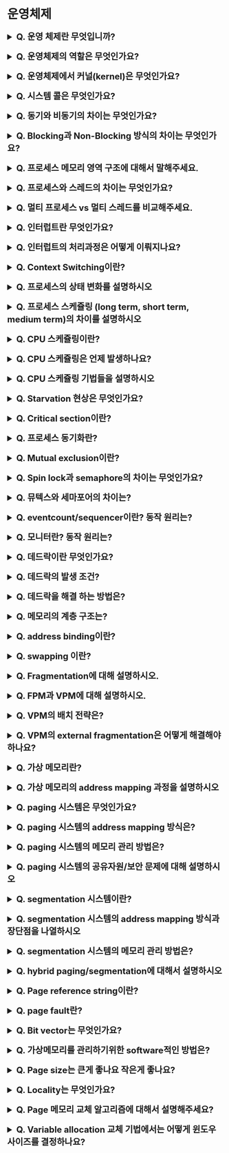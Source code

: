 # 운영체제

<details>
    <summary style="font-size : 20px;"><strong> Q. 운영 체제란 무엇입니까?</strong></summary></br>
    
운영체제란 하드웨어와 응용 프로그램 사이에서 인터페이스 역할을 하고 시스템의 자원과 동작을 관리하는 시스템 소프트웨어입니다.
</details></br>

<details>
    <summary style="font-size : 20px;"><strong> Q. 운영체제의 역할은 무엇인가요?</strong></summary></br>
    
운영체제의 역할은 프로세스, 저장장치, 네트워킹, 사용자 계정, 디바이스 드라이버를 관리합니다.
</details></br>

<details>
    <summary style="font-size : 20px;"><strong> Q. 운영체제에서 커널(kernel)은 무엇인가요?</strong></summary></br>
    
커널(kernel)은 컴퓨터의 운영 체제의 핵심이 되는 컴퓨터 프로그램의 하나로, 시스템의 모든 것을 통제합니다. 커널은 메모리 관리, 프로세스 관리, 장치 드라이버 관리, 시스템 호출 및 보안을 담당합니다. 메모리 관리는 메모리가 어디에서 무엇을 저장하는 데 얼마나 사용되는지를 추적합니다. 프로세스 관리는 어느 프로세스가 CPU를 언제 얼마나 오랫동안 사용할지를 결정합니다. 장치 드라이버 관리는  하드웨어와 프로세스 사이에서 중재자/인터프리터의 역할을 수행합니다. 시스템 호출 및 보안은 프로세스의 서비스 요청을 수신합니다.   
</details></br>


<details>
    <summary style="font-size : 20px;"><strong> Q. 시스템 콜은 무엇인가요?</strong></summary></br>
    
운영체제는 커널 모드와 사용자 모드로 나뉘는데, 시스템 콜은 사용자 모드에서 커널 모드를 사용할 수 있게 해줍니다. 다시 말해서 시스템 콜은 응용프로그램에서 커널의 기능을 사용할 수 있게 해줍니다. 시스템 콜의 유형에는 프로세스 제어, 파일 제어, 디바이스 제어, 정보 관리, 통신등이 있습니다. 프로그래밍 언어에서 시스템 콜을 호출하면 커널 모드로 전환되고, 커널에서 작업이 완료되면 다시 사용자 모드로 전환됩니다.
</details></br>

<details>
    <summary style="font-size : 20px;"><strong>  Q. 동기와 비동기의 차이는 무엇인가요?</strong></summary></br>
    
동기(sync)방식은 호출하는 함수의 작업이 종료될 때까지 기다린 뒤 다음 로직을 실행하는 방식입니다. 여러 요청을 동시에 처리할 순 없지만 설계가 직관적이고 간단합니다.   
비동기(async)방식은 호출하는 함수의 작업 완료 여부와 상관없이 다음 로직이 실행됩니다. 여러 요청을 동시에 처리할 수 있지만 설계가 비교적 복잡합니다.
</details></br>

<details>
    <summary style="font-size : 20px;"><strong>  Q. Blocking과 Non-Blocking 방식의 차이는 무엇인가요?</strong></summary></br>
    
blocking은 호출된 함수가 자신의 작업이 모두 끝낼 때까지 제어권을 가지고 있어 호출한 함수가 대기하도록 만듭니다. 
non-blocking은 호출된 함수가 바로 return하며 호출한 함수에게 제어권을 줍니다.
</details></br>

<details>
    <summary style="font-size : 20px;"><strong>   Q. 프로세스 메모리 영역 구조에 대해서 말해주세요.</strong></summary></br>
    
프로세스의 메모리 영역은 코드, 데이터, 힙, 스택 영역으로 나뉩니다. 코드 영역은 프로그램을 실행하는데 필요한 코드가 담긴 영역이고 데이터 영역은 전역 변수, 정적 변수가 저장되는 영역입니다. 힙 영역은 사용자가 동적으로 메모리를 할당하고 해제할 수 있는 영역으로 런타임시 크기가 결정됩니다. 힙 영역의 메모리는 낮은 주소에서 높은 주소 방향으로 할당됩니다. 스택 영역은 매개 변수, 지역 변수, 리턴 값등이 담기는 영역으로 컴파일시 크기가 결정됩니다. 스택 영역의 메모리는 높은 주소에서 낮은 주소로 할당됩니다. 각 프로세스는 독립된 메모리 영역을 가집니다.
</details></br>

<details>
    <summary style="font-size : 20px;"><strong>   Q. 프로세스와 스레드의 차이는 무엇인가요?</strong></summary></br>
    
프로세스는 실행중인 프로그램으로 운영체제로부터 자원을 할당받아 독립된 메모리영역을 가집니다. 스레드는 프로세스 내부에서 실행되는 작업의 단위로서 프로세스의 메모리중 스택 영역을 제외한 나머지를 공유합니다.
</details></br>

<details>
    <summary style="font-size : 20px;"><strong>   Q. 멀티 프로세스 vs 멀티 스레드를 비교해주세요.</strong></summary></br>
    
멀티 프로세스는 작업을 여러 프로세스로 분리한 것으로 각 프로세스는 독립된 메모리 영역을 가지고 있습니다. 멀티 스레드는 프로세스 내부에서 작업을 여러 개의 스레드로 처리하는 것으로 스택 영역을 제외하고 자원을 공유합니다. 스레드간 Context switching 발생시 stack영역만 변경하면 되기 때문에 상대적으로 오버헤드가 적지만, 프로세스간 Context switching 발생시 캐시, 메모리 매핑 초기화 작업들이 모두 이뤄져 상대적으로 오버헤드가 큽니다. 멀티스레드는 자원을 공유하는 특성으로 인해 동기화 문제가 발생할 수 있고 다른 스레드에게 영향을 줄 수 있습니다. 반면, 멀티프로세스는 독립적인 메모리 영역을 갖기 때문에 하나의 프로세스가 비정상적으로 종료되도 다른 프로세스가 영향을 받지 않습니다. 
</details></br>

<details>
    <summary style="font-size : 20px;"><strong> Q. 인터럽트란 무엇인가요?</strong></summary></br>
    

</details></br>

<details>
    <summary style="font-size : 20px;"><strong> Q. 인터럽트의 처리과정은 어떻게 이뤄지나요? </strong></summary></br>
    

</details></br>

<details>
    <summary style="font-size : 20px;"><strong> Q. Context Switching이란?</strong></summary></br>
    
어떤 프로세스가 CPU에서 작업중일 때 다른 프로세스가 CPU를 사용하기 위해 작업중인 내용을 PCB에 저장하고 새로운 프로세스를 CPU로 적재하는 것을 말합니다. 적재된 프로세스는 프로그램 카운터에서 이어서 작업할 주소를 복구하여 작업을 진행합니다.
</details></br>

<details>
    <summary style="font-size : 20px;"><strong> Q. 프로세스의 상태 변화를 설명하시오</strong></summary></br>
    
커널에 작업이 등록되면 pcb가 할당되고 프로세스는 new상태로 만들어 집니다. New 상태의 프로세스는 메모리에 적재되면서 ready상태로 전이됩니다. Ready 상태의 프로세스는 cpu 스케쥴링으로 cpu를 할당받게 되면 running 상태로 전이됩니다. Running상태에서 인터럽트가 발생하면 다시 ready상태가 되고, I/O 요청이나 기타 이벤트 발생하면 wating상태로 전이됩니다. IO/기타 이벤트 작업이 종료되면 waiting상태에서 ready 상태로 전이됩니다. 프로세스의 작업이 완료되면 자원을 반납하고 terminated상태로 전이됩니다. 스케쥴링에 따라 ready, waiting 상태의 프로세스는 swap device로 swap out될 수 있습니다. 이런 경우 suspended ready, suspended waiting상태로 전이됩니다. 
</details></br>

<details>
    <summary style="font-size : 20px;"><strong> Q. 프로세스 스케쥴링 (long term, short term, medium term)의 차이를 설명하시오</strong></summary></br>
    
Long term 스케쥴링은 메모리와 디스크 사이에 스케쥴링을 담당합니다. 한정된 메모리에 많은 프로세스가 한번에 올라오는 경우 프로세스는 임시로 디스크에 저장됩니다. Long term 스케쥴링은 디스크에 있는 프로세스를 메모리에 적재하는 역할을 합니다. 프로세스를 new -> ready상태로 전이시킵니다.

Medium term 스케쥴링은 메모리에 올라간 프로세스 수를 조절하기위해 메모리 상의 프로세스를 통째로 swap device로 쫒아내는 swap out을 합니다. 프로세스에게 메모리를 deallocate하며 프로세스의 상태를 suspended로 전이시킵니다. swap out되는 프로세스는 ready, waiting상태이며 ready상태보단 waiting상태가 당장 cpu를 할당받을 가능성이 낮기 때문에 우선적으로 swap out됩니다. 

Short term 스케쥴링은 cpu 스케쥴링이라고도 불리며 ready상태의 프로세스에게 cpu를 할당하는 작업을 합니다. 
</details></br>

<details>
    <summary style="font-size : 20px;"><strong>Q. CPU 스케쥴링이란?</strong></summary></br>
    
Ready queue에 들어있는 프로세스중 어떤 프로세스에게 cpu를 할당할지 결정하는 작업을 말합니다. CPU 스케쥴링 방식에는 선점, 비선점 방식 있습니다. 비선점 방식은 cpu burst가 끝날 때 까지 context switching이 발생하지 않고 대기하는 것을 말하고, 선점 방식은 cpu burst가 끝나지 않더라도 context switching이 발생하는 방식을 말합니다. cpu 스케쥴링의 대상이되어 cpu를 할당 받게되면 프로세스 상태가 ready -> running 상태로 전이됩니다.
</details></br>

<details>
    <summary style="font-size : 20px;"><strong>Q. CPU 스케쥴링은 언제 발생하나요?</strong></summary></br>
    
인터럽트 발생으로 running -> ready상태로 전이될 때,
I/O작업 및 다른 이벤트 발생으로 running -> waiting 상태로 전이될 때, 
I/O작업 및 다른 이벤트 작업 완료로 waiting -> ready 상태로 전이될 때,
프로세스가 종료 될 때 발생합니다.
</details></br>

<details>
    <summary style="font-size : 20px;"><strong>Q. CPU 스케쥴링 기법들을 설명하시오</strong></summary></br>
    
FCFS(first come first served) : 먼저온 순서대로 처리하는 방식으로 구현이 간단합니다. 비선점형으로서 CPU burst가 완료될 때까지 CPU를 반환하지 않습니다. 소요시간이 긴 프로세스가 먼저 도착하면 짧은 프로세스는 대기시간이 길어지는 convoy effect가 발생합니다.   

Round Robin : 일정 time slice를 기준으로 ready queue의 담긴 프로세스를 돌아가며 실행하는 선점 방식입니다. time slice가 경과하면 ready queue의 끝에 추가되고 다음 프로세스가 CPU를 할당받습니다. time slice가 길수록 FCFS방식과 유사하고 짧을수록 모든 프로세스가 동시에 작업하는 것처럼 보이지만 context switching에 대한 오버헤드가 커집니다.    

Priority Scheduling : 우선순위가 가장 높은 프로세스에게 CPU를 할당하는 방식입니다. 선점형과 비선점형 둘 다 가능하며 비선점형은 더 높은 우선순위의 프로세스가 오면 ready queue의 head에 추가됩니다. 우선 순위가 낮은 프로세스는 차례가 오지 않는 starvation 문제가 발생할 수 있는데 aging기법으로 시간이 지남에 따라 우선순위를 높여주는 방식을 적용할 수 있습니다.  

SJF(shortest job first) : CPU burst time이 짧은 프로세스에게 CPU를 할당합니다. 비선점형으로 더 짧은 CPU burst time을 갖는 프로세스가 오면 ready queue의 head에 추가됩니다. 시스템의 프로세스를 최소화하여 스케쥴링의 부하가 감소하고 메모리를 절약해 시스템 효율을 높이지만 CPU burst time이 길면 순서가 오지 않는 starvation문제가 존재하고 CPU burst time을 예측해야한다는 어려움이 있습니다.

SRT(shortest remaining time) : 잔여 실행시간이 짧은 프로세스에게 CPU를 할당합니다. 선점형으로 잔여 실행시간이 더 짧은 프로세스가 오면 CPU를 반납합니다. 주어진 집합에대해 최소 평균 대기시간을 제공하지만 여전히 starvation문제와 잔여 실행 시간을 예측해야한다는 문제점이 있습니다.

HRRN(highest respone ratio next) : SJF의 단점인 긴 작업과 짧은 작업의 불평등을 보완한 방식으로 대기 시간이 길어질수록 우선 순위가 높아집니다. starvation을 방지할 수 있지만 cpu burst time을 예측해야하는 문제가 있습니다.

MLQ(multi level queue): ready queue를 여러개로 분리하고 큐 사이에도 우선순위를 부여하는 방식입니다. 각 queue는 우선순위를 가지며 프로세스는 최초에 배정된 queue를 벗어나지 못합니다. 선점형 스케쥴링 방식으로 여러개의 queue를 관리해야하는 overhead와 우선 순위에 따른 starvation 문제가 존재합니다.

MFQ(multi level feedback queue) :  ready queue를 여러개로 분리하고 큐 사이에도 우선순위를 부여하는 방식으로 프로세스는 최초에 배정된 queue를 벗어날 수 있습니다. IO bounded process는 높은 우선순위를 가지고 cpu bounded process는 낮은 우선순위를 가집니다. 우선 순위가 높은 큐일수록 짧은 time slice를 주고 time slice내에 작업이 끝나면 한단계 낮은 큐로 내려 보냅니다. 반대로 어떤 큐에서 일정시간내에 작업이 실행되지 못하면 한단계 높은 큐로 프로세스를 이동시킵니다. 이를 통해 starvation문제를 해결할 수 있습니다. 
</details></br>

<details>
    <summary style="font-size : 20px;"><strong>Q. Starvation 현상은 무엇인가요?</strong></summary></br>
    
낮은 우선순위로 프로세스가 자원을 할당받지 못하는 현상 
</details></br>

<details>
    <summary style="font-size : 20px;"><strong> Q. Critical section이란?</strong></summary></br>
    
어떤 공유자원에 대해 동시에 접근하는 작업이 실행되는 영역. Critical section 문제를 해결하기 위해서는 어떤 프로세스가 critical section에서 작업중이라면 다른 프로세스는 접근하지 못하도록 하는 mutual exclusion, critical section에서 작업중인 프로세스가 없다면 대기중인 프로세스는 critical section에 진입하도록 하는 progress, 대기하는 프로세스에 대하여 무한정 대기하는게 아닌 제한된 대기하는 bounded wait조건을 만족해야 합니다.
</details></br>


<details>
    <summary style="font-size : 20px;"><strong>  Q. 프로세스 동기화란?</strong></summary></br>
    
공유 자원에 대하여 동시에 사용하지 못하도록 실행을 제어하는 기법
</details></br>

<details>
    <summary style="font-size : 20px;"><strong>  Q. Mutual exclusion이란?</strong></summary></br>
    
특정 공유 자원을 한 순간에 하나의 프로세스만 사용할 수 있을 때, 어떤 프로세스가 공유 자원에 접근하는 동안 다른 프로세스가 해당 자원에 접근할 수 없게 하는 것
</details></br>


<details>
    <summary style="font-size : 20px;"><strong>  Q. Spin lock과 semaphore의 차이는 무엇인가요?</strong></summary></br>
    
spin lock은 하나의 프로세스가 critical section에 진입할 때 lock을 소유합니다. lock이 없다면 busy waiting 방식으로 loop를 돌면서 lock 반환될 때까지 대기합니다. lock을 소유한 프로세스는 critical section을 빠져나오면서 lock을 반환합니다.  

semaphore는 spin lock과 유사하게 lock을 소유하고 반납하지만 ready queue를 사용해 진입 대기중인 프로세스를 관리한다는 차이점이 있습니다. 이로인해 busy waiting이 발생하지않고 lock을 반납할 때 ready queue에 대기중인 프로세스를 깨우는 방식으로 이뤄집니다. 
</details></br>


<details>
    <summary style="font-size : 20px;"><strong>  Q. 뮤텍스와 세마포어의 차이는?</strong></summary></br>
    
뮤텍스는 세마포어의 일종입니다. binary semaphore를 뮤텍스라고 지칭합니다. 즉 0과 1의 상태를 가지므로 오직 1개의 프로세스만이 critical section에 접근할 수 있습니다. 반면, 세마포어는 binary semaphore뿐만 아니라 여러 상태를 가지는 counting semaphore도 존재합니다. 카운팅 세마포어는 가용한 자원의 개수로 초기화되며 자원을 사용하면 세마포어가 감소, 반납하면 세마포어가 증가합니다. 세마포어의 변수만큼 프로세스가 접근할 수 있습니다. 이렇기에 뮤텍스는 lock을 소유한 프로세스가 lock을 반납해야하지만 세마포어의 경우 다른 프로세스가 lock을 반납할수도 있습니다.   
</details></br>

<details>
    <summary style="font-size : 20px;"><strong>   Q. eventcount/sequencer이란? 동작 원리는?</strong></summary></br>

세마포어는 ready queue에 어떤 프로세스를 깨울지 비결정적입니다. 즉, 기아 상태가 발생할 수 있다는 것인데, 이벤트 카운트와 시퀸서는 이 문제를 해결하기위해 사용될 수 있습니다. eventcount는 정수형 변수로 특정 사건의 발생 횟수를 기록합니다. 시퀸서는 정수형 변수로 생성시 0으로 초기화되고 오직 값이 증가하는 연산만을 가집니다. 프로세스가 critical section에 접근하면 sequencer가 증가합니다. 만약, eventcount보다 squencer가 작거나 같다면 critical section으로 진입합니다. 반대의 경우는 ready queue로 이동합니다. 프로세스의 작업이 끝나면 eventcount를 증가시키고 다음 차례의 프로세스를 깨웁니다.   
</details></br>

<details>
    <summary style="font-size : 20px;"><strong>Q. 모니터란? 동작 원리는?</strong></summary></br>

모니터는 high level 메카니즘으로 language level에서 컨트롤 합니다. monitor는 공유 데이터와 critical section의 집합으로서 사용이 쉽기 때문에 deadlock등 error발생 가능성이 낮습니다. 다만, 지원하는 언어에서만 사용이 가능하고 OS가 컴파일러를 이해하고 있어야 critical section접근을 위한 코드를 생성합니다. 구조적인 특징은 entry queue와  signaler queue, condition queue가 존재합니다. 모니터에는 하나의 프로세스만이 진입이 가능합니다. 먼저 도착한 프로세스가 모니터로 들어가 공유 자원을 가지고 나오면 다른 프로세스가 모니터로 들어갑니다. 공유 자원이 없기 때문에 condition queue이동해서 대기하고 있습니다. 작업을 끝낸 프로세스는 모니터로 다시 들어와 공유 자원을 반납하고 signaler queue로 이동합니다. 그리고 condition queue에서 대기중인 프로세스를 깨우면 그 프로세스는 모니터에 들어가 공유 자원을 가지고 나갑니다. signaler queue에 있던 프로세스는 다시 모니터로 들어가 잔여 작업이 있다면 실행하는 방식으로 이뤄집니다.   
 
</details></br>

<details>
    <summary style="font-size : 20px;"><strong>Q. 데드락이란 무엇인가요? </strong></summary></br>

데드락이란 발생 가능성이 없는 이벤트를 기다리는 상태를 말합니다.
</details></br>

<details>
    <summary style="font-size : 20px;"><strong>Q. 데드락의 발생 조건? </strong></summary></br>

데드락은 4가지의 조건이 모두 충족되어야 발생합니다.  
첫번째, exclusive한 자원에 대해 여러 프로세스가 동시에 사용하려는 경우 (mutual exclusion)  
두번째, 비선점의 특성을 지닌 자원 (no preemption)  
세번째, 자원을 소유하고 있으면서 다른 자원을 요청 (hold and wait)   
네번째, 프로세스간 자원을 요청하는 형태가 원을 이룸  (circular wait)
</details></br>

<details>
    <summary style="font-size : 20px;"><strong>  Q. 데드락을 해결 하는 방법은?  </strong></summary></br>

데드락의 해결 방법에는 예방, 회피, 탐지 3가지가 있습니다.    
**Prevention**  
deadlock prevention은 데드락이 성립하는 4가지 요건중 하나를 제거하므로서 데드락을 예방합니다.
첫 번째로 모든 자원 공유를 허용할 수 있습니다. 하지만 동시에 자원을 사용하므로서 동기화 문제가 발생합니다. 
두 번째는 모든 자원에 대해 선점을 허용할 수 있습니다. 프로세스가 할당 받을 수 없는 자원을 요청한 경우 기존에 가지고 있던 자원을 반납하고 작업을 취소해야합니다.
세 번째는 필요한 자원을 한번에 모두 할당하는 방법입니다. 이 방식은 독점으로 인해 필요하지 않는 순간에도 자원을 소유해 자원 낭비가 발생합니다.
네 번째는 circular wait조건을 제거하는 것입니다. 자원들에게 순서를 부여하여 프로세스는 순서의 증가 방향으로만 자원 요청을 가능하게 합니다. 이렇게 하면 순서에 맞지않는 자원을 할당받을 수 없어 데드락이 발생하지 않습니다. 하지만 자원이 있음에도 순서로 인해 작업이 진행되지 않는 상황이 발생할 수 있습니다.

prevention은 자원의 효율성을 떨어트리고 비용이 많이드는 방법입니다. 또한, 다른 문제를 야기할 수 있습니다.   

**Avoidance**  
deadlock avoidance는 시스템의 상태를 계속 감시하면서 deadlock 상태가 될 가능성이 있는 자원 할당을 보류합니다. 시스템을 항상 safe state로 유지하면서 데드락을 회피합니다.
safe state는 모든 프로세스가 정상적으로 종료할 수 있는 상태를 말하며 safe sequence가 존재합니다. safe sequence를 통해 deadlock상태가 되지않음을 보장할 수 있습니다.
unsafe state는 deadlock이 발생할 가능성이 존재하는 상태입니다. 반드시 데드락이 발생한다는 의미는 아닙니다. deadlock avoidance는 몇 가지의 가정을 갖습니다. 프로세스 수, 자원의 종류와 수가 고정되어있어야합니다. 또, 프로세스가 요구하는 자원 및 최대 수량을 알고 있어야합니다. 프로세스는 자원을 사용후에 반드시 반납해야합니다. 이 모든 것을 안다는 것은 다소 현실적이지 않은 가정입니다.

deadlock avoidance방법 중에 대표적으로 은행원 알고리즘이라고 불리는 다익스트라 알고리즘이 있습니다. 전체 필요한 자원, 현재 가진 자원, 추가적으로 필요한 자원 수를 통해 자원을 줬다고 가정합니다. 순차적으로 시나리오를 구성해 작업이 모두 완료될 수 있는 상태가 존재하면 safe state라고 할 수 있습니다. safe state가 존재하면 자원을 빌려주고 아니라면 자원 요청을 거절합니다.  

deadlock avoidance는 항상 시스템을 감시해야하는 오버헤드가 있습니다. 또 unsafe state라고해서 반드시 데드락이 발생하지는 않는데, safe state상태여야만 자원을 빌려주기 때문에 자원의 활용도가 떨어집니다. 그리고 deadlock avoidance를 하기위한 초기 가정이 현실적이지 않은 문제가 있습니다.   
 
**Detection**  
deadlock detection은 deadlock 방지를 위한 사전작업을 하지 않습니다. 따라서 deadlock이 발생할 수 있습니다. 주기적으로 deadlock을 확인하면서 데드락이 감지된 경우 recovery가 필요합니다. avoidance와 detection의 차이점은 avoidance는 미래에 발생할 최악의 경우를 고려해서 deadlock이 발생하지 않게 해준다면 detection은 현재상태만을 고려하여 deadlock 발생시 recovery합니다.

deadlock 검출에는 RAG(resoure allocation graph)를 사용합니다. 이 그래프는 프로세스와 자원의 요청이 노드와 edge로 구성되어있습니다. 자원의 요청이 가능한 경우 edge를 제거해나가면서 주어진 모든 edge를 제거할 수 있는지 확인합니다. edge가 모두 제거되면 모든 프로세스는 자원을 할당 받을 수 있는 상태며 edge가 남아있다면 하나 이상의 프로세스가 deadlock 상태라 판단할 수 있습니다. 이 방식을 graph reduction이라고 하는데 검사에 따른 비용이 발생하며 node의 수가 증가함에 따라 더 복잡해집니다.

Deadlock Recovery는 deadlock을 검출한 뒤 해결하는 과정입니다. 데드락에 빠진 프로세스중 하나를 종료하거나 자원을 소유한 프로세스를 종료해서 데드락을 해소할 수 있습니다. 그렇다면 어떤 프로세스를 종료시킬지가 정해져야하는데 우선순위, 총 수행시간, 남은 수행시간등 cost를 고려하여 결정할 수 있습니다.
</details></br>

<details>
    <summary style="font-size : 20px;"><strong>  Q. 메모리의 계층 구조는?  </strong></summary></br>

레지스터, 캐시, 메모리, 하드 디스크 순서입니다. 보조 기억 장치와 주 기억 장치 사이의 데이터 전송 단위(1-4KB)는 block이라고 부르고, 주 기억 장치와 레지스터 사이의 데이터 전송 단위(16-64bits)는 word라고 부릅니다
</details></br>

<details>
    <summary style="font-size : 20px;"><strong> Q. address binding이란?  </strong></summary></br>

address binding이란 프로그램의 논리 주소를 실제 메모리의 물리 주소로 매핑하는 작업을 말합니다. address binding은 compile time, load time, run time에 실행될 수 있습니다.  
compile time binding은 프로세스가 메모리에 적재될 위치를 컴파일러가 알 수 있는 경우 컴파일 시점에서 메모리 주소를 매핑합니다.
load time binding은 메모리의 적재 위치를 컴파일 타임에 모르면, 일단 상대 주소를 생성하고 적재 시점에 시작 주소를 반영합니다.   
run time binding은 프로세스가 실행 될 때 주소를 정해줍니다. 즉, 수행이 시작된 이후에도 실행 중에 프로세스의 메모리 상의 위치를 옮길 수 있습니다. MMU(memory management unit)이라는 하드웨어의 도움을 받아 주소를 매핑합니다.  

load time binding과 run time binding의 차이는 load time binding은 메모리의 적재 시점에 메모리의 주소가 모두 매핑되야합니다. 그렇기에 오버헤드가 크고 run time binding은 프로세스가 실행중에 mapping을 진행하는 방식으로 작동됩니다.     
</details></br>

<details>
    <summary style="font-size : 20px;"><strong> Q. swapping 이란?  </strong></summary></br>

메모리에서 swap-device로 프로세스를 쫒아내는 것을 swap-out이라고 하며 swap-device에 있는 프로세스를 메모리로 불러들이는 것을 swap-in이라고 합니다. 이 과정을 swapping이라고 합니다.
</details></br>

<details>
    <summary style="font-size : 20px;"><strong> Q. Fragmentation에 대해 설명하시오.  </strong></summary></br>

fragmentation는 internal fragmentation와 external fragmentation로 나뉩니다. internal fragmentation은 메모리 내부의 partition의 크기가 process의 크기보다 크기 때문에 메모리의 낭비가 생기는 상황입니다. external fragmentation와 남은 메모리의 크기가 process의 크기보다 크지만 남은 메모리가 연속된 공간으로 존재하지 않기 때문에 프로세스가 메모리를 할당 받을 수 없는 상황을 말합니다.  
</details></br>

<details>
    <summary style="font-size : 20px;"><strong>  Q. FPM과 VPM에 대해 설명하시오.</strong></summary></br>

FPM(Fixed-Partition multiprogramming)은 고정크기의 파티션으로 메모리를 분할하여 각 공간에 각 프로세스를 할당하는 방식입니다. 메모리의 관리가 편하지만 내부 단편화, 외부 단편화가 발생하여 시스템 자원이 낭비될 수 있습니다.  
VPM(Variable Partition multiprogramming)은 초기에 하나가 전체 영역이며 프로세스를 처리하는 과정에서 메모리 공간을 동적으로 분할하는 방식을 말합니다. 프로세스의 크기만큼 메모리를 분할하기 때문에 외부 단편화는 발생할 수 있으나 내부 단편화는 발생하지 않습니다. 
</details></br>

<details>
    <summary style="font-size : 20px;"><strong>  Q. VPM의 배치 전략은? </strong></summary></br>
    
VPM에 할당된 프로세스가 메모리를 반납하면 메모리 공간 내부에 비어진 파티션이 존재합니다. 다음 프로세스는 어떤 파티션으로 배치되어야할지 결정해야합니다. 

first-fit(최초 적합) 방식은 프로세스가 들어갈 수 있는 충분한 크기를 가진 첫 번째 partition을 선택합니다. 간단한 방식으로 오버헤드가 적습니다. partition의 크기와 프로세스의 크기를 고려하지 않은 방식으로 공간 활용율이 떨어질 가능성이 큽니다.

best-fit(최적 적합) 방식은 프로세스가 들어갈 수 있는 공간중 가장 작은 곳을 선택합니다. 모든 partition을 검색해야하므로 오버헤드가 크지만 크기가 큰 partition을 유지할 수 있습니다. 하지만 작은 크기의 partition이 많이 발생 합니다.

worst-fit(최악 적합) 방식은 프로세스가 들어갈 수 있는 가장 큰 partition을 선택합니다. 마찬가지로 모든 partition을 검색해야하므로 오버헤드가 크지만 작은 partition 발생을 줄일 수 있습니다. 하지만 큰 크기의 partition의 확보가 어렵습니다.

next-fit(순차 최초 적합) 방식은 최초 적합과 유사합니다. 다만 state table에서 마지막으로 탐색한 위치부터 탐색을 시작합니다. 
 
</details></br>

<details>
    <summary style="font-size : 20px;"><strong> Q. VPM의 external fragmentation은 어떻게 해결해야하나요?   </strong></summary></br>

VPM의 external fragementation을 해소할 수 있는 방식은 coalescing hole(공간 통합)과 storage compression(메모리 압축)이 있습니다.  
coalescing hole은 인접한 두 영역을 하나의 partition으로 통합하는 방식입니다. 프로세스가 메모리를 release하고 나가면 수행할 수 있고 오버헤드가 적습니다.   
storage compression은 모든 빈 공간을 하나로 통합합니다. 프로세스 처리에 필요한 적재공간확보가 필요할 때 수행합니다. 모든 process를 재배치해야하므로 많은 시스템 자원을 소비하고 자주해줄 수 없어 일정 시간 혹은 요청이 있을 때 사용하는 방식입니다.
 
</details></br>

<details>
    <summary style="font-size : 20px;"><strong>  Q. 가상 메모리란?   </strong></summary></br>

가상 메모리는 프로세스 전체가 메모리에 올라오지 않고도 실행하게 할 수 있는 기법으로 프로세스가 물리 메모리보다 크더라도 실행할 수 있는 장점이 있습니다. 가상 메모리는 프로세스를 연속적인 메모리공간이라고 가정하고 virtual address상에 주소를 지정합니다. 그리고 address mapping을 통해 real address로 변환해서 물리적인 메모리 주소와 mapping합니다. 사용자의 프로그램을 block 단위로 분할해서 관리하는데, 각 block에 대한 address mapping정보를 유지합니다. BMT(block map table)테이블은 address mapping 정보를 관리하는 테이블로서 커널 공간에 프로세스마다 하나의 BMT를 가집니다.
</details></br>


<details>
    <summary style="font-size : 20px;"><strong>  Q. 가상 메모리의 address mapping 과정을 설명하시오  </strong></summary></br>

virtual address는 block number와 주소에 대한 offset정보가 담겨있습니다. 먼저, 프로세스의 bmt에 접근하고 bmt에서 block에 대한 entry를 찾습니다. 그리고 residence bit를 확인하여 residence bit가 0인 경우 swap device에서 해당 블록을 메모리로 가져옵니다. 이후 bmt를 업데이트하고 block에 대한 실제 메모리 주소를 얻어 메모리에 접근합니다. 
</details></br>

<details>
    <summary style="font-size : 20px;"><strong>  Q. paging 시스템은 무엇인가요? </strong></summary></br>

paging 시스템은 프로그램을 page라고 불리는 같은 크기의 블록으로 분할 합니다. 메모리는 page frame으로 관리되며 page와 같은 크기로서 메모리를 분할해서 사용합니다. page 시스템은 논리적인 분할이 아닌 크기에 따라 물리적으로 분할되기 때문에 따라서 내부 단편화가 발생할 가능성이 있습니다. 하지만 프로세스가 올라가거나 못올라가는 상황만 존재할 뿐 메모리가 충분한데 올라가지 못하는 상황은 발생하지 않습니다. 따라서 외부 단편화는 발생하지 않습니다. 프로그램을 논리적인 단위로 분할하는 segmentation시스템 대비 page 공유 및 보호 과정이 복잡하지만 관리가 단순하고 효율적인 특징이 있습니다.
</details></br>


<details>
    <summary style="font-size : 20px;"><strong>  Q. paging 시스템의 address mapping 방식은?</strong></summary></br>

</details></br>


<details>
    <summary style="font-size : 20px;"><strong>  Q. paging 시스템의 메모리 관리 방법은?</strong></summary></br>

</details></br>


<details>
    <summary style="font-size : 20px;"><strong>   Q. paging 시스템의 공유자원/보안 문제에 대해 설명하시오</strong></summary></br>

</details></br>


<details>
    <summary style="font-size : 20px;"><strong>  Q. segmentation 시스템이란?</strong></summary></br>

</details></br>


<details>
    <summary style="font-size : 20px;"><strong>  Q. segmentation 시스템의 address mapping 방식과 장단점을 나열하시오</strong></summary></br>

</details></br>


<details>
    <summary style="font-size : 20px;"><strong>   Q. segmentation 시스템의 메모리 관리 방법은?</strong></summary></br>

</details></br>

<details>
    <summary style="font-size : 20px;"><strong>  Q. hybrid paging/segmentation에 대해서 설명하시오</strong></summary></br>

</details></br>

<details>
    <summary style="font-size : 20px;"><strong>  Q. Page reference string이란?</strong></summary></br>

</details></br>

<details>
    <summary style="font-size : 20px;"><strong>  Q. page fault란?</strong></summary></br>

</details></br>

<details>
    <summary style="font-size : 20px;"><strong>  Q. Bit vector는 무엇인가요?</strong></summary></br>

</details></br>

<details>
    <summary style="font-size : 20px;"><strong>  Q. 가상메모리를 관리하기위한 software적인 방법은?</strong></summary></br>

</details></br>

<details>
    <summary style="font-size : 20px;"><strong>  Q. Page size는 큰게 좋나요 작은게 좋나요?</strong></summary></br>

</details></br>

<details>
    <summary style="font-size : 20px;"><strong>  Q. Locality는 무엇인가요?</strong></summary></br>

</details></br>

<details>
    <summary style="font-size : 20px;"><strong>  Q. Page 메모리 교체 알고리즘에 대해서 설명해주세요?</strong></summary></br>

</details></br>

<details>
    <summary style="font-size : 20px;"><strong>  Q. Variable allocation 교체 기법에서는 어떻게 윈도우 사이즈를 결정하나요?</strong></summary></br>

</details></br>
